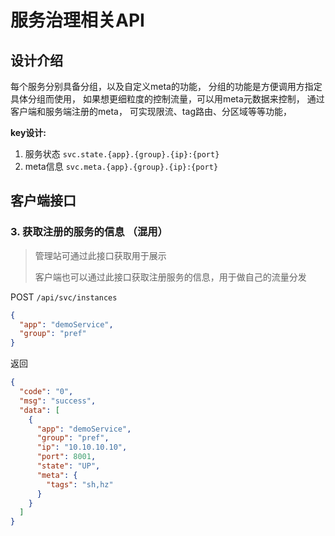 # 服务治理相关API

## 设计介绍

每个服务分别具备分组，以及自定义meta的功能， 分组的功能是方便调用方指定具体分组而使用， 如果想更细粒度的控制流量，可以用meta元数据来控制，
通过客户端和服务端注册的meta， 可实现限流、tag路由、分区域等等功能， 

**key设计:**

1. 服务状态 `svc.state.{app}.{group}.{ip}:{port}`
2. meta信息 `svc.meta.{app}.{group}.{ip}:{port}`

## 客户端接口


### 3. 获取注册的服务的信息 （混用）

> 管理站可通过此接口获取用于展示
> 
> 客户端也可以通过此接口获取注册服务的信息，用于做自己的流量分发

POST `/api/svc/instances`

```json
{
  "app": "demoService",
  "group": "pref"
}
```

返回

```json
{
  "code": "0",
  "msg": "success",
  "data": [
    {
      "app": "demoService",
      "group": "pref",
      "ip": "10.10.10.10",
      "port": 8001,
      "state": "UP",
      "meta": {
        "tags": "sh,hz"
      }
    }
  ]
}
```
